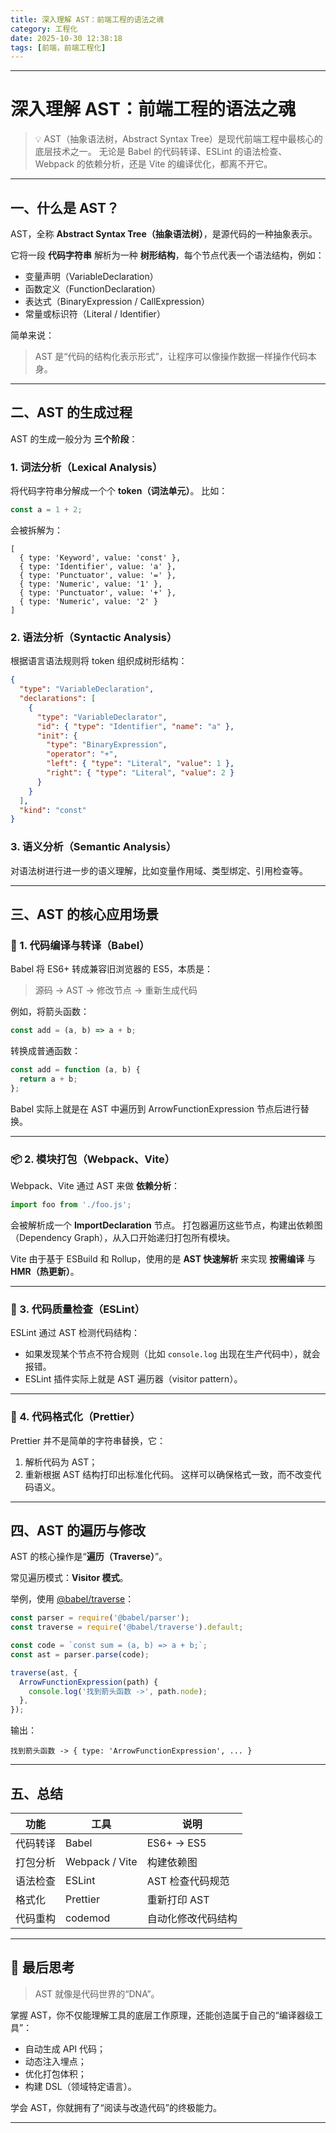 ```yaml
---
title: 深入理解 AST：前端工程的语法之魂
category: 工程化
date: 2025-10-30 12:38:18
tags: [前端，前端工程化]
---
```


---

# 深入理解 AST：前端工程的语法之魂

> 💡 AST（抽象语法树，Abstract Syntax Tree）是现代前端工程中最核心的底层技术之一。
> 无论是 Babel 的代码转译、ESLint 的语法检查、Webpack 的依赖分析，还是 Vite 的编译优化，都离不开它。

---

## 一、什么是 AST？

AST，全称 **Abstract Syntax Tree（抽象语法树）**，是源代码的一种抽象表示。

它将一段 **代码字符串** 解析为一种 **树形结构**，每个节点代表一个语法结构，例如：

- 变量声明（VariableDeclaration）
- 函数定义（FunctionDeclaration）
- 表达式（BinaryExpression / CallExpression）
- 常量或标识符（Literal / Identifier）

简单来说：

> AST 是“代码的结构化表示形式”，让程序可以像操作数据一样操作代码本身。

---

## 二、AST 的生成过程

AST 的生成一般分为 **三个阶段**：

### 1. 词法分析（Lexical Analysis）

将代码字符串分解成一个个 **token（词法单元）**。
比如：

```js
const a = 1 + 2;
```

会被拆解为：

```
[
  { type: 'Keyword', value: 'const' },
  { type: 'Identifier', value: 'a' },
  { type: 'Punctuator', value: '=' },
  { type: 'Numeric', value: '1' },
  { type: 'Punctuator', value: '+' },
  { type: 'Numeric', value: '2' }
]
```

### 2. 语法分析（Syntactic Analysis）

根据语言语法规则将 token 组织成树形结构：

```json
{
  "type": "VariableDeclaration",
  "declarations": [
    {
      "type": "VariableDeclarator",
      "id": { "type": "Identifier", "name": "a" },
      "init": {
        "type": "BinaryExpression",
        "operator": "+",
        "left": { "type": "Literal", "value": 1 },
        "right": { "type": "Literal", "value": 2 }
      }
    }
  ],
  "kind": "const"
}
```

### 3. 语义分析（Semantic Analysis）

对语法树进行进一步的语义理解，比如变量作用域、类型绑定、引用检查等。

---

## 三、AST 的核心应用场景

### 🔧 1. 代码编译与转译（Babel）

Babel 将 ES6+ 转成兼容旧浏览器的 ES5，本质是：

> 源码 → AST → 修改节点 → 重新生成代码

例如，将箭头函数：

```js
const add = (a, b) => a + b;
```

转换成普通函数：

```js
const add = function (a, b) {
  return a + b;
};
```

Babel 实际上就是在 AST 中遍历到 ArrowFunctionExpression 节点后进行替换。

---

### 📦 2. 模块打包（Webpack、Vite）

Webpack、Vite 通过 AST 来做 **依赖分析**：

```js
import foo from './foo.js';
```

会被解析成一个 **ImportDeclaration** 节点。
打包器遍历这些节点，构建出依赖图（Dependency Graph），从入口开始递归打包所有模块。

Vite 由于基于 ESBuild 和 Rollup，使用的是 **AST 快速解析** 来实现 **按需编译** 与 **HMR（热更新）**。

---

### 🧹 3. 代码质量检查（ESLint）

ESLint 通过 AST 检测代码结构：

- 如果发现某个节点不符合规则（比如 `console.log` 出现在生产代码中），就会报错。
- ESLint 插件实际上就是 AST 遍历器（visitor pattern）。

---

### 🎨 4. 代码格式化（Prettier）

Prettier 并不是简单的字符串替换，它：

1. 解析代码为 AST；
2. 重新根据 AST 结构打印出标准化代码。
   这样可以确保格式一致，而不改变代码语义。

---

## 四、AST 的遍历与修改

AST 的核心操作是“**遍历（Traverse）**”。

常见遍历模式：**Visitor 模式**。

举例，使用 [@babel/traverse](https://babeljs.io/docs/en/babel-traverse)：

```js
const parser = require('@babel/parser');
const traverse = require('@babel/traverse').default;

const code = `const sum = (a, b) => a + b;`;
const ast = parser.parse(code);

traverse(ast, {
  ArrowFunctionExpression(path) {
    console.log('找到箭头函数 ->', path.node);
  },
});
```

输出：

```
找到箭头函数 -> { type: 'ArrowFunctionExpression', ... }
```

---

## 五、总结

| 功能     | 工具           | 说明               |
| -------- | -------------- | ------------------ |
| 代码转译 | Babel          | ES6+ → ES5         |
| 打包分析 | Webpack / Vite | 构建依赖图         |
| 语法检查 | ESLint         | AST 检查代码规范   |
| 格式化   | Prettier       | 重新打印 AST       |
| 代码重构 | codemod        | 自动化修改代码结构 |

---

## 🧠 最后思考

> AST 就像是代码世界的“DNA”。

掌握 AST，你不仅能理解工具的底层工作原理，还能创造属于自己的“编译器级工具”：

- 自动生成 API 代码；
- 动态注入埋点；
- 优化打包体积；
- 构建 DSL（领域特定语言）。

学会 AST，你就拥有了“阅读与改造代码”的终极能力。

---
